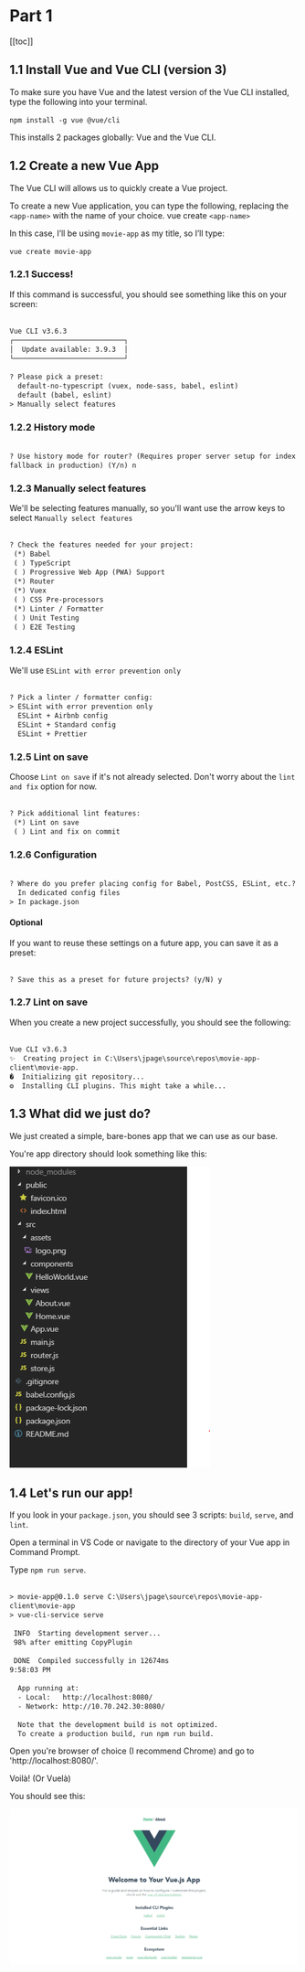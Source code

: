 # Part 1

[[toc]]

## 1.1 Install Vue and Vue CLI (version 3)

To make sure you have Vue and the latest version of the Vue CLI installed, type the following into your terminal.

`npm install -g vue @vue/cli`

This installs 2 packages globally: Vue and the Vue CLI.
 

## 1.2 Create a new Vue App

The Vue CLI will allows us to quickly create a Vue project.

To create a new Vue application, you can type the following, replacing the `<app-name>` with the name of your choice. 
vue create `<app-name>`

In this case, I’ll be using `movie-app` as my title, so I’ll type:

`vue create movie-app`

### 1.2.1 Success!

If this command is successful, you should see something like this on your screen:

~~~~

Vue CLI v3.6.3
┌───────────────────────────┐
│  Update available: 3.9.3  │
└───────────────────────────┘

? Please pick a preset:
  default-no-typescript (vuex, node-sass, babel, eslint)
  default (babel, eslint)
> Manually select features

~~~~


### 1.2.2 History mode
~~~~

? Use history mode for router? (Requires proper server setup for index fallback in production) (Y/n) n

~~~~

### 1.2.3 Manually select features

We'll be selecting features manually, so you'll want use the arrow keys to select `Manually select features`

~~~~

? Check the features needed for your project:
 (*) Babel
 ( ) TypeScript
 ( ) Progressive Web App (PWA) Support
 (*) Router
 (*) Vuex
 ( ) CSS Pre-processors
 (*) Linter / Formatter
 ( ) Unit Testing
 ( ) E2E Testing

~~~~

### 1.2.4 ESLint

We'll use `ESLint with error prevention only`

~~~~

? Pick a linter / formatter config:
> ESLint with error prevention only
  ESLint + Airbnb config
  ESLint + Standard config
  ESLint + Prettier

~~~~

### 1.2.5 Lint on save

Choose `Lint on save` if it's not already selected. Don't worry about the `lint and fix` option for now.

~~~~

? Pick additional lint features:
 (*) Lint on save
 ( ) Lint and fix on commit

~~~~

### 1.2.6 Configuration

~~~~

? Where do you prefer placing config for Babel, PostCSS, ESLint, etc.?
  In dedicated config files
> In package.json

~~~~

#### Optional

If you want to reuse these settings on a future app, you can save it as a preset:

~~~~

? Save this as a preset for future projects? (y/N) y

~~~~

### 1.2.7 Lint on save

When you create a new project successfully, you should see the following:

~~~~

Vue CLI v3.6.3
✨  Creating project in C:\Users\jpage\source\repos\movie-app-client\movie-app.
�  Initializing git repository...
⚙  Installing CLI plugins. This might take a while...

~~~~

## 1.3 What did we just do?

We just created a simple, bare-bones app that we can use as our base.

You're app directory should look something like this:

![App directory](./images/app-structure.png)

## 1.4 Let's run our app!

If you look in your `package.json`, you should see 3 scripts: `build`, `serve`, and `lint`.

Open a terminal in VS Code or navigate to the directory of your Vue app in Command Prompt.

Type `npm run serve`.

~~~~

> movie-app@0.1.0 serve C:\Users\jpage\source\repos\movie-app-client\movie-app
> vue-cli-service serve

 INFO  Starting development server...
 98% after emitting CopyPlugin 

 DONE  Compiled successfully in 12674ms                                                          9:58:03 PM

  App running at:
  - Local:   http://localhost:8080/
  - Network: http://10.70.242.30:8080/

  Note that the development build is not optimized.
  To create a production build, run npm run build.

~~~~

Open you're browser of choice (I recommend Chrome) and go to 'http://localhost:8080/'.

Voilà! (Or Vuelà)

You should see this:

![App directory](./images/blank-vue-app.png)